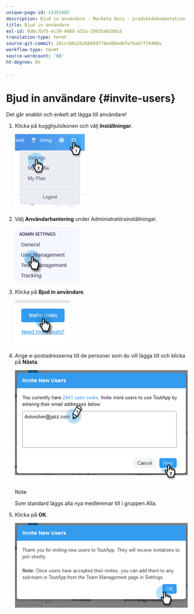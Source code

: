 ```yaml
---
unique-page-id: 14352402
description: Bjud in användare - Marketo Docs - produktdokumentation
title: Bjud in användare
exl-id: 0d8cfbf5-ec34-498d-a51e-29935442b0cd
translation-type: tm+mt
source-git-commit: 20ccc6ba2b26b869776ed88ed6fe76a67f74400a
workflow-type: tm+mt
source-wordcount: '60'
ht-degree: 0%

---
```


# Bjud in användare {#invite-users}

Det går snabbt och enkelt att lägga till användare!

1. Klicka på kugghjulsikonen och välj **Inställningar**.

   ![](assets/one.png)

1. Välj **Användarhantering** under Administratörsinställningar.

   ![](assets/invite-team-members-2.png)

1. Klicka på **Bjud in användare**.

   ![](assets/invite-team-members-3.png)

1. Ange e-postadresserna till de personer som du vill lägga till och klicka på **Nästa**.

   ![](assets/four.png)

   >[!NOTE]
   >
   >Som standard läggs alla nya medlemmar till i gruppen Alla.

1. Klicka på **OK**.

   ![](assets/five.png)
